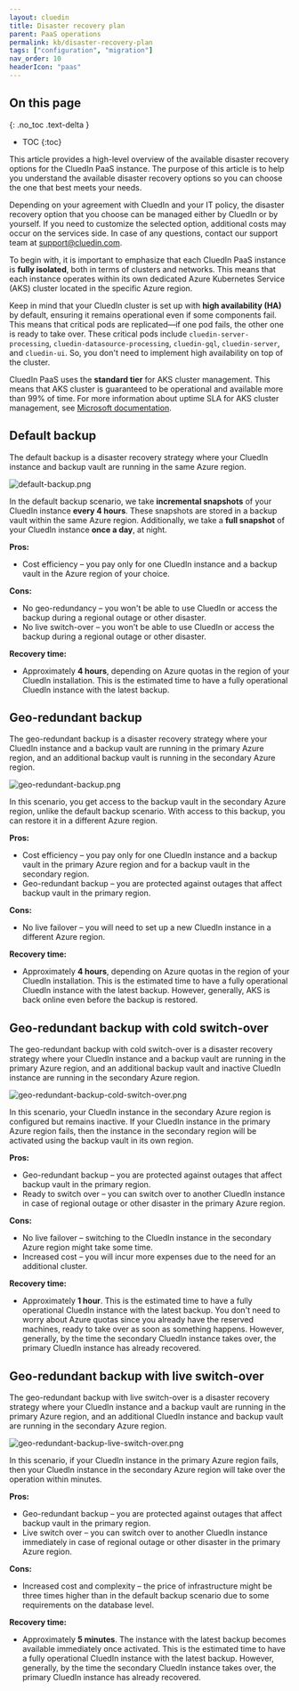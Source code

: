 ```yaml
---
layout: cluedin
title: Disaster recovery plan
parent: PaaS operations
permalink: kb/disaster-recovery-plan
tags: ["configuration", "migration"]
nav_order: 10
headerIcon: "paas"
---
```

## On this page
{: .no_toc .text-delta }
- TOC
{:toc}

This article provides a high-level overview of the available disaster recovery options for the CluedIn PaaS instance. The purpose of this article is to help you understand the available disaster recovery options so you can choose the one that best meets your needs.

Depending on your agreement with CluedIn and your IT policy, the disaster recovery option that you choose can be managed either by CluedIn or by yourself. If you need to customize the selected option, additional costs may occur on the services side. In case of any questions, contact our support team at <a href="mailto:support@cluedin.com">support@cluedin.com</a>.

To begin with, it is important to emphasize that each CluedIn PaaS instance is **fully isolated**, both in terms of clusters and networks. This means that each instance operates within its own dedicated Azure Kubernetes Service (AKS) cluster located in the specific Azure region.

Keep in mind that your CluedIn cluster is set up with **high availability (HA)** by default, ensuring it remains operational even if some components fail. This means that critical pods are replicated—if one pod fails, the other one is ready to take over. These critical pods include `cluedin-server-processing`, `cluedin-datasource-processing`, `cluedin-gql`, `cluedin-server`, and `cluedin-ui`. So, you don't need to implement high availability on top of the cluster.

CluedIn PaaS uses the **standard tier** for AKS cluster management. This means that AKS cluster is guaranteed to be operational and available more than 99% of time. For more information about uptime SLA for AKS cluster management, see [Microsoft documentation](https://learn.microsoft.com/en-us/azure/aks/free-standard-pricing-tiers).

## Default backup

The default backup is a disaster recovery strategy where your CluedIn instance and backup vault are running in the same Azure region.

![default-backup.png](../../assets/images/paas-operations/default-backup.png)

In the default backup scenario, we take **incremental snapshots** of your CluedIn instance **every 4 hours**. These snapshots are stored in a backup vault within the same Azure region. Additionally, we take a **full snapshot** of your CluedIn instance **once a day**, at night.

**Pros:**

- Cost efficiency – you pay only for one CluedIn instance and a backup vault in the Azure region of your choice.

**Cons:**

- No geo-redundancy – you won't be able to use CluedIn or access the backup during a regional outage or other disaster.
- No live switch-over – you won't be able to use CluedIn or access the backup during a regional outage or other disaster.

**Recovery time:**

- Approximately **4 hours**, depending on Azure quotas in the region of your CluedIn installation. This is the estimated time to have a fully operational CluedIn instance with the latest backup.

## Geo-redundant backup

The geo-redundant backup is a disaster recovery strategy where your CluedIn instance and a backup vault are running in the primary Azure region, and an additional backup vault is running in the secondary Azure region.

![geo-redundant-backup.png](../../assets/images/paas-operations/geo-redundant-backup.png)

In this scenario, you get access to the backup vault in the secondary Azure region, unlike the default backup scenario. With access to this backup, you can restore it in a different Azure region.

**Pros:**

- Cost efficiency – you pay only for one CluedIn instance and a backup vault in the primary Azure region and for a backup vault in the secondary region.
- Geo-redundant backup – you are protected against outages that affect backup vault in the primary region.

**Cons:**

- No live failover – you will need to set up a new CluedIn instance in a different Azure region.

**Recovery time:**

- Approximately **4 hours**, depending on Azure quotas in the region of your CluedIn installation. This is the estimated time to have a fully operational CluedIn instance with the latest backup. However, generally, AKS is back online even before the backup is restored.

## Geo-redundant backup with cold switch-over

The geo-redundant backup with cold switch-over is a disaster recovery strategy where your CluedIn instance and a backup vault are running in the primary Azure region, and an additional backup vault and inactive CluedIn instance are running in the secondary Azure region.

![geo-redundant-backup-cold-switch-over.png](../../assets/images/paas-operations/geo-redundant-backup-cold-switch-over.png)

In this scenario, your CluedIn instance in the secondary Azure region is configured but remains inactive. If your CluedIn instance in the primary Azure region fails, then the instance in the secondary region will be activated using the backup vault in its own region.

**Pros:**

- Geo-redundant backup – you are protected against outages that affect backup vault in the primary region.
- Ready to switch over – you can switch over to another CluedIn instance in case of regional outage or other disaster in the primary Azure region.

**Cons:**

- No live failover – switching to the CluedIn instance in the secondary Azure region might take some time. 
- Increased cost – you will incur more expenses due to the need for an additional cluster.

**Recovery time:**

- Approximately **1 hour**. This is the estimated time to have a fully operational CluedIn instance with the latest backup. You don't need to worry about Azure quotas since you already have the reserved machines, ready to take over as soon as something happens. However, generally, by the time the secondary CluedIn instance takes over, the primary CluedIn instance has already recovered.

## Geo-redundant backup with live switch-over

The geo-redundant backup with live switch-over is a disaster recovery strategy where your CluedIn instance and a backup vault are running in the primary Azure region, and an additional CluedIn instance and backup vault are running in the secondary Azure region.

![geo-redundant-backup-live-switch-over.png](../../assets/images/paas-operations/geo-redundant-backup-live-switch-over.png)

In this scenario, if your CluedIn instance in the primary Azure region fails, then your CluedIn instance in the secondary Azure region will take over the operation within minutes.

**Pros:**

- Geo-redundant backup – you are protected against outages that affect backup vault in the primary region.
- Live switch over – you can switch over to another CluedIn instance immediately in case of regional outage or other disaster in the primary Azure region.

**Cons:**

- Increased cost and complexity – the price of infrastructure might be three times higher than in the default backup scenario due to some requirements on the database level.

**Recovery time:**

- Approximately **5 minutes**. The instance with the latest backup becomes available immediately once activated. This is the estimated time to have a fully operational CluedIn instance with the latest backup. However, generally, by the time the secondary CluedIn instance takes over, the primary CluedIn instance has already recovered.